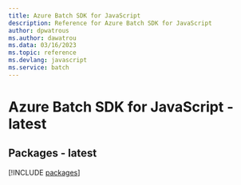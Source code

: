 ```yaml
---
title: Azure Batch SDK for JavaScript
description: Reference for Azure Batch SDK for JavaScript
author: dpwatrous
ms.author: dawatrou
ms.data: 03/16/2023
ms.topic: reference
ms.devlang: javascript
ms.service: batch
---
```

# Azure Batch SDK for JavaScript - latest
## Packages - latest
[!INCLUDE [packages](batch-index.md)]